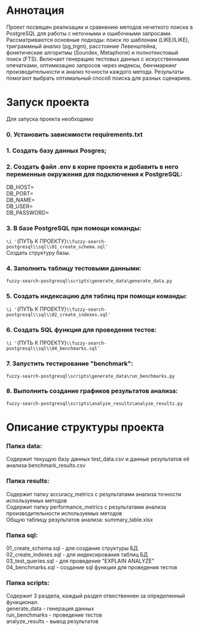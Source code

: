 # Аннотация  
Проект посвящен реализации и сравнению методов нечеткого поиска в PostgreSQL для работы с неточными и ошибочными запросами. Рассматриваются основные подходы: поиск по шаблонам (LIKE/ILIKE), триграммный анализ (pg_trgm), расстояние Левенштейна, фонетические алгоритмы (Soundex, Metaphone) и полнотекстовый поиск (FTS). Включает генерацию тестовых данных с искусственными опечатками, оптимизацию запросов через индексы, бенчмаркинг производительности и анализ точности каждого метода. Результаты помогают выбрать оптимальный способ поиска для разных сценариев.

# Запуск проекта

Для запуска проекта необходимо

### 0. Установить зависимости requirements.txt

### 1. Создать базу данных Posgres;

### 2. Создать файл .env в корне проекта и добавить в него переменные окружения для подключения к PostgreSQL:
DB_HOST=  
DB_PORT=  
DB_NAME=  
DB_USER=  
DB_PASSWORD=  

### 3. В базе PostgreSQL при помощи команды:  
`\i '`{ПУТЬ К ПРОЕКТУ}`\\fuzzy-search-postgresql\\sql\\01_create_schema.sql'`  
Создать структуру базы.

### 4. Заполнить таблицу тестовыми данными:  
`fuzzy-search-postgresql\scripts\generate_data\generate_data.py`  

### 5. Создать индексацию для таблиц при помощи команды:  
`\i '`{ПУТЬ К ПРОЕКТУ}`\\fuzzy-search-postgresql\\sql\\02_create_indexes.sql'`  

### 6. Создать SQL функция для проведения тестов:  
`\i '`{ПУТЬ К ПРОЕКТУ}`\\fuzzy-search-postgresql\\sql\\04_benchmarks.sql'`  

### 7. Запустить тестирование "benchmark":  
`fuzzy-search-postgresql\scripts\generate_data\run_benchmarks.py`  

### 8. Выполнить создание графиков результатов анализа:  
`fuzzy-search-postgresql\scripts\analyze_results\analyze_results.py`  


# Описание структуры проекта

### Папка data:  
Содержит текущую базу данных test_data.csv и данные результатов её анализа benchmark_results.csv  

### Папка results:  
Содержит папку accuracy_metrics с результатами анализа точности используемых методов  
Содержит папку performance_metrics с результатами анализа производительности используемых методов  
Общую таблицу результатов анализа: summary_table.xlsx  

### Папка sql:  
01_create_schema.sql - для создание структуры БД  
02_create_indexes.sql - для индексирования таблиц БД  
03_test_queries.sql - для проведения "EXPLAIN ANALYZE"  
04_benchmarks.sql - создание sql функции для проведения тестов  

### Папка scripts:
Содержит 3 раздела, каждый раздел отвественнен за определенный функционал.  
generate_data - генерация данных  
run_benchmarks - проведение тестов  
analyze_results - вывод результатов  

